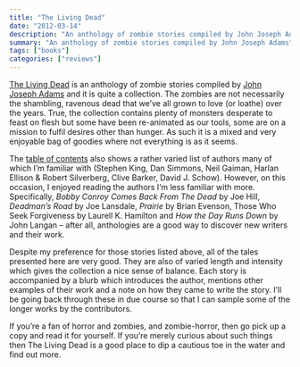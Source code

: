 ```yaml
---
title: "The Living Dead"
date: "2012-03-14"
description: "An anthology of zombie stories compiled by John Joseph Adams"
summary: "An anthology of zombie stories compiled by John Joseph Adams"
tags: ["books"]
categories: ["reviews"]
---
```


[The Living Dead](http://www.johnjosephadams.com/the-living-dead/) is an anthology of zombie stories compiled by [John Joseph Adams](http://www.johnjosephadams.com/) and it is quite a collection. The zombies are not necessarily the shambling, ravenous dead that we’ve all grown to love (or loathe) over the years. True, the collection contains plenty of monsters desperate to feast on flesh but some have been re-animated as our tools, some are on a mission to fulfil desires other than hunger. As such it is a mixed and very enjoyable bag of goodies where not everything is as it seems.

The [table of contents](http://www.johnjosephadams.com/2008/04/the-living-dead-table-of-contents/) also shows a rather varied list of authors many of which I’m familiar with (Stephen King, Dan Simmons, Neil Gaiman, Harlan Ellison & Robert Silverberg, Clive Barker, David J. Schow). However, on this occasion, I enjoyed reading the authors I’m less familiar with more. Specifically, *Bobby Conroy Comes Back From The Dead* by Joe Hill, *Deadman’s Road* by Joe Lansdale, *Prairie* by Brian Evenson, Those Who Seek Forgiveness by Laurell K. Hamilton and *How the Day Runs Down* by John Langan – after all, anthologies are a good way to discover new writers and their work.

Despite my preference for those stories listed above, all of the tales presented here are very good. They are also of varied length and intensity which gives the collection a nice sense of balance. Each story is accompanied by a blurb which introduces the author, mentions other examples of their work and a note on how they came to write the story. I’ll be going back through these in due course so that I can sample some of the longer works by the contributors.

If you’re a fan of horror and zombies, and zombie-horror, then go pick up a copy and read it for yourself. If you’re merely curious about such things then The Living Dead is a good place to dip a cautious toe in the water and find out more.
